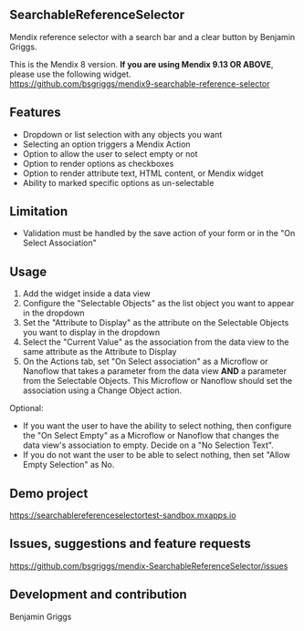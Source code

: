 ## SearchableReferenceSelector

Mendix reference selector with a search bar and a clear button by Benjamin Griggs.  

This is the Mendix 8 version. **If you are using Mendix 9.13 OR ABOVE**, please use the following widget.  
https://github.com/bsgriggs/mendix9-searchable-reference-selector

## Features

-   Dropdown or list selection with any objects you want
-   Selecting an option triggers a Mendix Action
-   Option to allow the user to select empty or not
-   Option to render options as checkboxes
-   Option to render attribute text, HTML content, or Mendix widget 
-   Ability to marked specific options as un-selectable

## Limitation

-   Validation must be handled by the save action of your form or in the "On Select Association"

## Usage

1. Add the widget inside a data view
2. Configure the "Selectable Objects" as the list object you want to appear in the dropdown
3. Set the "Attribute to Display" as the attribute on the Selectable Objects you want to display in the dropdown
4. Select the "Current Value" as the association from the data view to the same attribute as the Attribute to Display
5. On the Actions tab, set "On Select association" as a Microflow or Nanoflow that takes a parameter from the data view
   **AND** a parameter from the Selectable Objects. This Microflow or Nanoflow should set the association using a Change
   Object action.

Optional:

-   If you want the user to have the ability to select nothing, then configure the "On Select Empty" as a Microflow or
    Nanoflow that changes the data view's association to empty. Decide on a "No Selection Text".
-   If you do not want the user to be able to select nothing, then set "Allow Empty Selection" as No.

## Demo project

https://searchablereferenceselectortest-sandbox.mxapps.io

## Issues, suggestions and feature requests

https://github.com/bsgriggs/mendix-SearchableReferenceSelector/issues

## Development and contribution

Benjamin Griggs
